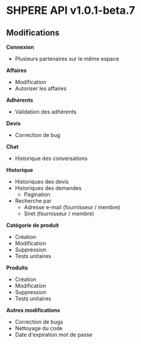 # SHPERE API v1.0.1-beta.7

## Modifications

**Connexion**

- Plusieurs partenaires sur le même espace

**Affaires**

- Modification
- Autoriser les affaires

**Adhérents**

- Validation des adhérents

**Devis**

- Correction de bug

**Chat**

- Historique des conversations

**Historique**

- Historiques des devis
- Historiques des demandes
  - Pagination
- Recherche par
    - Adresse e-mail (fournisseur / membre)
    - Siret (fournisseur / membre)

**Catégorie de produit**

- Création
- Modification
- Suppression
- Tests unitaires

**Produits**

- Création
- Modification
- Suppression
- Tests unitaires

**Autres modifications**

- Correction de bugs
- Nettoyage du code
- Date d'expiration mot de passe
